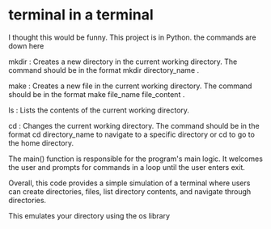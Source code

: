 # terminal in a terminal
I thought this would be funny.
This project is in Python.
the commands are down here

mkdir
: Creates a new directory in the current working directory. The command should be in the format 
mkdir directory_name
.

make
: Creates a new file in the current working directory. The command should be in the format 
make file_name file_content
.

ls
: Lists the contents of the current working directory.

cd
: Changes the current working directory. The command should be in the format 
cd directory_name
 to navigate to a specific directory or 
cd
 to go to the home directory.

The main() function is responsible for the program's main logic. It welcomes the user and prompts for commands in a loop until the user enters exit.

Overall, this code provides a simple simulation of a terminal where users can create directories, files, list directory contents, and navigate through directories.

This emulates your directory using the os library
